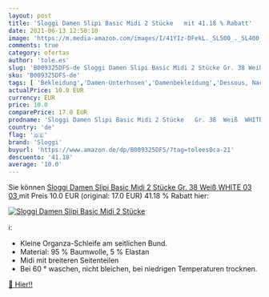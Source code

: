 ```yaml
---
layout: post
title: 'Sloggi Damen Slipi Basic Midi 2 Stücke   mit 41.18 % Rabatt'
date: 2021-06-13 12:50:10
image: 'https://m.media-amazon.com/images/I/41YIz-DFekL._SL500_._SL400_.jpg'
comments: true
category: ofertas
author: 'tole.es'
slug: 'B009325DFS-de Sloggi Damen Slipi Basic Midi 2 Stücke Gr. 38 Weiß WHITE...'
sku: 'B009325DFS-de'
tags: [ 'Bekleidung','Damen-Unterhosen','Damenbekleidung','Dessous, Nacht- & Lounge-Wäsche für Damen','Panties & Hipsters für Damen','Unterwäsche & Dessous für Damen','sloggi', ]
actualPrice: 10.0 EUR
currency: EUR
price: 10.0
comparePrice: 17.0 EUR
prodname: 'Sloggi Damen Slipi Basic Midi 2 Stücke   Gr. 38  Weiß  WHITE  03  03 '
country: 'de'
flag: '🇩🇪'
brand: 'Sloggi'
buyurl: 'https://www.amazon.de/dp/B009325DFS/?tag=tolees0ca-21'
descuento: '41.18'
average: '10.0'
---
```


Sie können [Sloggi Damen Slipi Basic Midi 2 Stücke   Gr. 38  Weiß  WHITE  03  03 ](https://www.amazon.de/dp/B009325DFS/?tag=tolees0ca-21) mit Preis 10.0 EUR (original: 17.0 EUR) 41.18 % Rabatt hier:

[![Sloggi Damen Slipi Basic Midi 2 Stücke  ](https://m.media-amazon.com/images/I/41YIz-DFekL._SL500_._SL400_.jpg)](https://www.amazon.de/dp/B009325DFS/?tag=tolees0ca-21)

ℹ️:

- Kleine Organza-Schleife am seitlichen Bund.
- Material: 95 % Baumwolle, 5 % Elastan
- Midi mit breiteren Seitenteilen
- Bei 60 ° waschen, nicht bleichen, bei niedrigen Temperaturen trocknen.

[🛒 Hier!!](https://www.amazon.de/dp/B009325DFS/?tag=tolees0ca-21)
